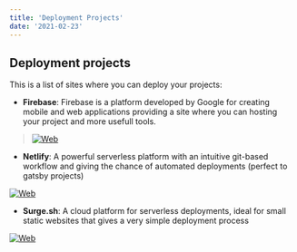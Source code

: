 ```yaml
---
title: 'Deployment Projects'
date: '2021-02-23'
---
```


## Deployment projects

This is a list of sites where you can deploy your projects:

- **Firebase**: Firebase is a platform developed by Google for creating mobile and web applications providing a site where you can hosting your project and more usefull tools.

> [![Web](https://img.shields.io/badge/-Show%20Web-grey)](https://firebase.google.com/)

- **Netlify**: A powerful serverless platform with an intuitive git-based workflow and giving the chance of automated deployments (perfect to gatsby projects)

[![Web](https://img.shields.io/badge/-Show%20Web-grey)](https://www.netlify.com/)

- **Surge.sh**: A cloud platform for serverless deployments, ideal for small static websites that gives a very simple deployment process

[![Web](https://img.shields.io/badge/-Show%20Web-grey)](https://surge.sh/)
